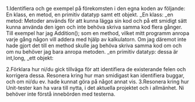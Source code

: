 1.Identifiera och ge exempel på förekomsten i den egna koden av följande: En klass, en metod, en primitiv datatyp samt ett objekt.
_En klass:
_en metod: Metoder används för att kunna lägga sin kod och på ett smidigt sätt kunna använda den igen och inte behöva skriva samma kod flera gånger. Till exempel har jag Addition(); som en method, vilket mitt programm anropa varje gång någon vill addera med hjälp av kalkulatorn. Om jag däremot inte hade gjort det till en method skulle jag behöva skriva samma kod om och om nu behöver jag bara anropa metoden. 
_en primitiv datatyp: dessa är int,long,
_ett objekt: 



2.Förklara hur ni/du gick tillväga för att identifiera de existerande felen och korrigera dessa. Resonera kring hur man smidigast kan identifiera buggar, och om ni/du ev. hade kunnat göra på något annat vis.
3.Resonera kring hur Unit-tester kan ha vara till nytta, i det aktuella projektet och i allmänhet. Ni behöver inte förstå innebörden med testerna.